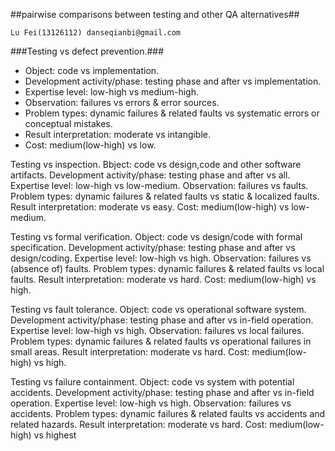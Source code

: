 ##pairwise comparisons between testing and other QA alternatives##
  
    Lu Fei(13126112) danseqianbi@gmail.com
    
###Testing vs defect prevention.###
-   Object: code vs implementation.
-   Development activity/phase: testing phase and after vs implementation.
-   Expertise level: low-high vs medium-high.
-   Observation: failures vs errors & error sources.
-   Problem types: dynamic failures & related faults vs systematic errors or conceptual mistakes.
-   Result interpretation: moderate vs intangible.
-   Cost: medium(low-high) vs low.

Testing vs inspection. Bbject: code vs design,code and other software artifacts. Development activity/phase: testing phase and after vs all. Expertise level: low-high vs low-medium. Observation: failures vs faults. Problem types: dynamic failures & related faults vs static & localized faults. Result interpretation: moderate vs easy. Cost: medium(low-high) vs low-medium.

Testing vs formal verification. Object: code vs design/code with formal specification. Development activity/phase: testing phase and after vs design/coding. Expertise level: low-high vs high. Observation: failures vs (absence of) faults. Problem types: dynamic failures & related faults vs local faults. Result interpretation: moderate vs hard. Cost: medium(low-high) vs high.

Testing vs fault tolerance. Object: code vs operational software system. Development activity/phase: testing phase and after vs in-field operation. Expertise level: low-high vs high. Observation: failures vs local failures. Problem types: dynamic failures & related faults vs operational failures in small areas. Result interpretation: moderate vs hard. Cost: medium(low-high) vs high.

Testing vs failure containment. Object: code vs system with potential accidents. Development activity/phase: testing phase and after vs in-field operation. Expertise level: low-high vs high. Observation: failures vs accidents. Problem types: dynamic failures & related faults vs accidents and related hazards. Result interpretation: moderate vs hard. Cost: medium(low-high) vs highest

